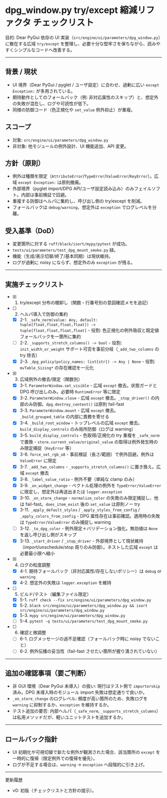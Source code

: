 # dpg_window.py try/except 縮減リファクタ チェックリスト

目的: Dear PyGui 依存の UI 実装（`src/engine/ui/parameters/dpg_window.py`）に散在する広域 `try/except` を整理し、必要十分な堅牢さを保ちながら、読みやすくシンプルなコードへ改善する。

---

## 背景 / 現状
- UI 境界（Dear PyGui / pyglet / ユーザ設定）に合わせ、過剰に広い `except Exception:` が多用されている。
- 期待動作としてのフォールバック（例: 非対応属性のスキップ）と、想定外の失敗が混在し、ログや可読性が低下。
- 同様の防御コード（色正規化や `set_value` 例外抑止）が重複。

## スコープ
- 対象: `src/engine/ui/parameters/dpg_window.py`
- 非対象: 他モジュールの例外設計、UI 機能追加、API 変更。

## 方針（原則）
- 例外は種類を限定（`AttributeError`/`TypeError`/`ValueError`/`KeyError`）。広域 `except Exception:` は原則撤廃。
- 外部境界（pyglet import/DPG API/ユーザ設定読み込み）のみフェイルソフト。内部は事前検証で回避。
- 重複する防御はヘルパに集約し、呼び出し側の try/except を削減。
- フォールバックは `debug/warning`、想定外は `exception` でログレベルを分離。

## 受入基準（DoD）
- 変更箇所に対する `ruff/black/isort/mypy/pytest` が成功。
- `tests/ui/parameters/test_dpg_mount_smoke.py` 緑。
- 機能（生成/表示切替/終了/基本同期）は現状維持。
- ログが過剰に noisy にならず、想定外のみ `exception` が残る。

---

## 実施チェックリスト

- [x] 1. try/except 分布の棚卸し（関数・行番号別の意図確認メモを追記）
- [ ] 2. ヘルパ導入で防御の集約
  - [x] 2-1. `_safe_norm(value: Any, default: tuple[float,float,float,float]) -> tuple[float,float,float,float]`
        - 役割: 色正規化の例外吸収と既定値フォールバックを一箇所に集約
  - [ ] 2-2. `_supports_stretch_columns() -> bool`
        - 役割: `init_width_or_weight` サポート可否を事前分岐（`_add_two_columns` の try 除去）
  - [x] 2-3. `_dpg_policy(policy_names: list[str]) -> Any | None`
        - 役割: `mvTable_Sizing*` の存在確認を一元化

- [x] 3. 広域例外の撤去/限定（関数別）
  - [x] 3-1. `ParameterWindow.set_visible`
        - 広域 `except` 撤去。状態ガードと DPG 呼び出しのみ。必要時 `RuntimeError` 等に限定
  - [x] 3-2. `ParameterWindow.close`
        - 広域 `except` 撤去。`_stop_driver()` の内部のみ防御。`dpg.destroy_context()` は原則 fail-fast
  - [x] 3-3. `ParameterWindow.mount`
        - 広域 `except` 撤去。`_build_grouped_table` の内部に責務を寄せる
  - [x] 3-4. `_build_root_window`
        - トップレベルの広域 `except` 撤去。`build_display_controls` のみ局所防御（ログは warning）
  - [x] 3-5. `build_display_controls`
        - 色取得/正規化の try 重複を `_safe_norm` で置換
        - `store.current_value/original_value` の取得は例外発生時のみ限定捕捉（`KeyError` 等）
  - [x] 3-6. `force_set_rgb_u8`
        - 事前検証（長さ/範囲）で例外回避。例外は `ValueError` に限定
  - [x] 3-7. `_add_two_columns`
        - `_supports_stretch_columns()` に置き換え。広域 `except` 撤去
  - [x] 3-8. `_label_value_ratio`
        - 例外不要（単純な clamp のみ）
  - [x] 3-9. `_on_widget_change`
        - ベクトル処理の例外を `TypeError/ValueError` に限定し、想定外は再送出または `logger.exception`
  - [x] 3-10. `_on_store_change`
        - `normalize_color` の失敗のみ限定捕捉し、他は fail-fast。`does_item_exist` 後の `set_value` は原則ノー try
  - [x] 3-11. `_apply_default_styles` / `_apply_styles_from_config` / `_apply_colors_from_config`
        - DPG 属性存在は事前確認。適用時の失敗は `TypeError/ValueError` のみ捕捉し warning
  - [ ] 3-12. `_to_dpg_color`
        - 例外限定＋バリデーション強化。無効値は `None` を返し呼び出し側がスキップ
  - [x] 3-13. `_start_driver` / `_stop_driver`
        - 外部境界として現状維持（import/unschedule/stop 周りのみ防御）。ネストした広域 `except` は必要最小限へ縮小

- [x] 4. ログの粒度調整
  - [x] 4-1. 期待フォールバック（非対応属性/存在しないポリシー）は `debug` or `warning`
  - [x] 4-2. 想定外の失敗は `logger.exception` を維持

- [ ] 5. ビルド/テスト（編集ファイル限定）
  - [x] 5-1. `ruff check --fix src/engine/ui/parameters/dpg_window.py`
  - [x] 5-2. `black src/engine/ui/parameters/dpg_window.py && isort src/engine/ui/parameters/dpg_window.py`
  - [x] 5-3. `mypy src/engine/ui/parameters/dpg_window.py`
  - [ ] 5-4. `pytest -q tests/ui/parameters/test_dpg_mount_smoke.py`

- [ ] 6. 確認と微調整
  - [ ] 6-1. ログメッセージの過不足確認（フォールバック時に noisy でないこと）
  - [ ] 6-2. 例外伝播の妥当性（fail-fast させたい箇所が握り潰されていない）

---

## 追加の確認事項（要ご判断）
- 非 GUI 環境（Dear PyGui 未導入）の扱い: 現行はテスト側で `importorskip` 済み。DPG 未導入時のモジュール import 失敗は想定通りで良いか。
- `_on_store_change` のログレベル: 頻度が高い箇所のため、失敗ログを `warning` に抑制するか、`exception` を維持するか。
- テスト追加の要否: 内部ヘルパ（`_safe_norm`, `_supports_stretch_columns`）は私用メソッドだが、軽いユニットテストを追加するか。

---

## ロールバック指針
- UI 初期化や可視切替で新たな例外が観測された場合、該当箇所の `except` を一時的に復帰（限定例外での復帰を優先）。
- ログが不足する場合は、`warning` → `exception` へ段階的に引き上げ。

---

更新履歴
- v0: 初版（チェックリストと方針の提示）。
